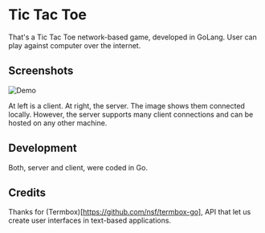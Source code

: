 # Tic Tac Toe
That's a Tic Tac Toe network-based game, developed in GoLang. User can play against computer over the internet. 

## Screenshots

[demo-img]: img/demo.gif

[server-img]: img/server.png
[client-img]: img/client.png

![Demo][demo-img]

At left is a client. At right, the server. The image shows them connected locally. However, the server supports many client connections and can be hosted on any other machine.

## Development
Both, server and client, were coded in Go.

## Credits
Thanks for (Termbox)[https://github.com/nsf/termbox-go], API that let us create user interfaces in text-based applications.
